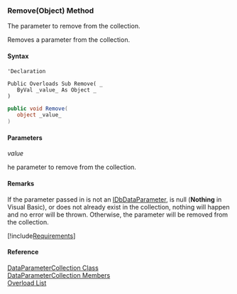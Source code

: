 ﻿### Remove(Object) Method

The parameter to remove from the collection.

Removes a parameter from the collection.

#### Syntax

```vbnet
'Declaration

Public Overloads Sub Remove( _
   ByVal _value_ As Object _
) 
```

```csharp
public void Remove( 
   object _value_
)
```

#### Parameters

_value_

he parameter to remove from the collection.

#### Remarks

If the parameter passed in is not an [IDbDataParameter](ms-help://MS.NETFrameworkSDKv1.1/cpref/html/frlrfSystemDataIDbDataParameterClassTopic.htm), is null (**Nothing** in Visual Basic), or does not already exist in the collection, nothing will happen and no error will be thrown. Otherwise, the parameter will be removed from the collection.

[!include[Requirements](../partials/requirements.md)]

#### Reference

[DataParameterCollection Class](FChoice.Common~FChoice.Common.Data.DataParameterCollection.md)  
[DataParameterCollection Members](FChoice.Common~FChoice.Common.Data.DataParameterCollection_members.md)  
[Overload List](FChoice.Common~FChoice.Common.Data.DataParameterCollection~Remove.md)